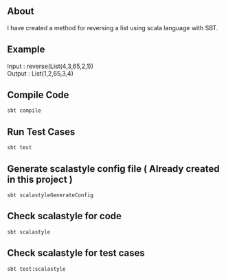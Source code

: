 ## About
I have created a method for reversing a list using scala language with SBT.

## Example
Input : 
reverse(List(4,3,65,2,1))\
Output : 
List(1,2,65,3,4)


## Compile Code
```
sbt compile
```
## Run Test Cases
```
sbt test
```

## Generate scalastyle config file ( Already created in this project )
```
sbt scalastyleGenerateConfig
```

## Check scalastyle for code
```
sbt scalastyle
```
## Check scalastyle for test cases
```
sbt test:scalastyle
```